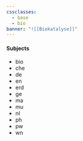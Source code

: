 ```yaml
---
cssclasses:
  - base
  - bio
banner: "![[Biokatalyse]]"
---
```

#### Subjects
- bio
- che
- de
- en
- erd
- ge
- ma
- mu
- nl
- ph
- pw
- wn
